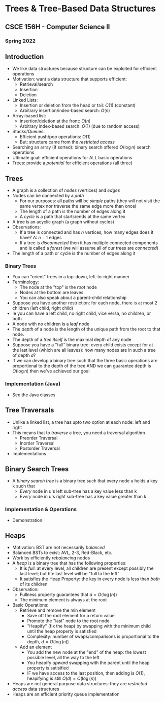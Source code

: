 
# Trees & Tree-Based Data Structures
## CSCE 156H - Computer Science II
### Spring 2022

## Introduction

* We like data structures because structure can be exploited
  for efficient operations
* Motivation: want a data structure that supports efficient:
    * Retrieval/search
    * Insertion
    * Deletion
* Linked Lists:
  * Insertion or deletion from the head or tail: $O(1)$ (constant)
  * Arbitrary insertion/index-based search: $O(n)$
* Array-based list:
  * insertion/deletion at the front: $O(n)$
  * Arbitrary index-based search: $O(1)$ (due to random access)
* Stacks/Queues:
  * Efficient push/pop operations: $O(1)$
  * But: structure came from the *restricted access*
* Searching an array (if sorted): binary search offered $O(\log{n})$ search operations
* Ultimate goal: efficient operations for ALL basic operations
* Trees: provide a *potential* for efficient operations (all three)

## Trees

* A graph is a collection of *nodes* (vertices) and *edges*
* Nodes can be connected by a *path*
  * For our purposes: all paths will be *simple* paths (they will not visit the same vertex nor traverse the same edge more than once)
  * The length of a path is the number of edges along it
  * A *cycle* is a path that starts/ends at the same vertex
* A tree is an acyclic graph (a graph without cycles)
* Observations:
  * If a tree is connected and has $n$ vertices, how many edges does it have? A: $n-1$ edges
  * If a tree is *disconnected* then it has multiple connected components and is called a *forest* (we will assume all of our trees are *connected*)
* The length of a path or cycle is the number of edges along it

### Binary Trees

* You can "orient" trees in a top-down, left-to-right manner
* Terminology:
  * The node at the "top" is the *root* node
  * Nodes at the bottom are leaves
  * You can also speak about a parent-child relationship
* Suppose you have another restriction: for each node, there is at most 2 children (left child, right child)
* Ie you can have a left child, no right child, vice versa, no children, or both
* A node with no children is a *leaf* node
* The *depth* of a node is the length of the unique path from the root to that node.
* The depth of a *tree itself* is the maximal depth of any node
* Suppose you have a "full" binary tree: every child exists except for at the last level (which are all leaves): how many nodes are in such a tree of depth $d$?
* If we can develop a binary tree such that the three basic operations are proportional to the depth of the tree AND we can guarantee depth is $O(\log{n})$ then we've achieved our goal

### Implementation (Java)

* See the Java classes

## Tree Traversals

* Unlike a linked list, a tree has upto two option at each node: left and right
* This means that to *traverse* a tree, you need a traversal algorithm
  * Preorder Traversal
  * Inorder Traversal
  * Postorder Traversal
* Implementations

## Binary Search Trees

* A *binary search tree* is a binary tree such that every node u holds a key k such that
  * *Every* node in u's left sub-tree has a key value less than k
  * *Every* node in u's right sub-tree has a key value greater than k

### Implementation & Operations

* Demonstration

## Heaps

* Motivation: BST are not necessarily *balanced*
* Balanced BSTs to exist: AVL, 2-3, Red-Black, etc.
* Work by efficiently *rebalancing* nodes
* A *heap* is a binary tree that has the following properties:
  * It is *full*: at every level, all children are present except possibly the last level; but hte last level will be "full to the left"
  * It satisfies the Heap Property: the key in every node is less than *both* of its children
* Observation:
  * Fullness property guarantees that $d = O(\log(n))$
  * The minimum element is always at the root
* Basic Operations:
  * Retrieve and remove the min element
    * Save off the root element for a return value
    * Promote the "last" node to the root node
    * "Heapify" (fix the heap) by swapping with the minimum child until the heap property is satisfied
    * Complexity: number of swaps/comparisons is proportional to the depth, $d = O(\log(n))$
  * Add an element
    * You add the new node at the "end" of the heap: the lowest possible level, all the way to the left
    * You heapify *upward* swapping with the parent until the heap property is satisified
    * IF we have access to the last position, then adding is $O(1)$, heapifying is still $O(d) = O(\log(n))$
* Heaps are not general purpose data structures: they are *restricted access* data structures
* Heaps are an efficient priority queue implementation

```text








```
